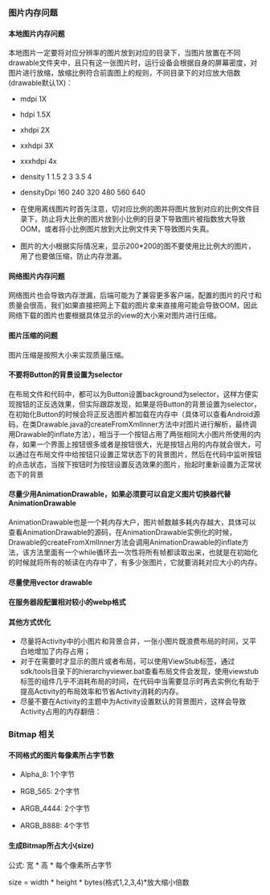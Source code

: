 ### 图片内存问题

#### 本地图片内存问题
本地图片一定要将对应分辨率的图片放到对应的目录下，当图片放置在不同drawable文件夹中，且只有这一张图片时，运行设备会根据自身的屏幕密度，对图片进行放缩，放缩比例符合前面图上的规则，不同目录下的对应放大倍数(drawable默认1X)：

* mdpi     1X
* hdpi     1.5X
* xhdpi    2X
* xxhdpi   3X
* xxxhdpi  4x

* density	 1	1.5 2	3	3.5	 4

* densityDpi	160	240	320	480	560	640

* 在使用离线图片时首先注意，切对应比例的图并将图片放到对应的比例文件目录下，防止将大比例的图片放到小比例的目录下导致图片被指数放大导致OOM，或者将小比例图片放到大比例文件夹下导致图片失真。
* 图片的大小根据实际情况来，显示200*200的图不要使用比比例大的图片，用了也要做压缩，防止内存泄漏。

#### 网络图片内存问题
网络图片也会导致内存泄漏，后端可能为了兼容更多客户端，配置的图片的尺寸和质量会很高，我们如果直接把网上下载的图片拿来直接用可能会导致OOM，因此网络下载的图片也要根据具体显示的view的大小来对图片进行压缩。

#### 图片压缩的问题
图片压缩是按照大小来实现质量压缩。

#### 不要将Button的背景设置为selector
在布局文件和代码中，都可以为Button设置background为selector，这样方便实现按钮的正反选效果，但实际跟踪发现，如果是将Button的背景设置为selector，在初始化Button的时候会将正反选图片都加载在内存中（具体可以查看Android源码，在类Drawable.java的createFromXmlInner方法中对图片进行解析，最终调用Drawable的inflate方法），相当于一个按钮占用了两张相同大小图片所使用的内存，如果一个界面上按钮很多或者是按钮很大，光是按钮占用的内存就会很大，可以通过在布局文件中给按钮只设置正常状态下的背景图片，然后在代码中监听按钮的点击状态，当按下按钮时为按钮设置反选效果的图片，抬起时重新设置为正常状态下的背景

#### 尽量少用AnimationDrawable，如果必须要可以自定义图片切换器代替AnimationDrawable
AnimationDrawable也是一个耗内存大户，图片帧数越多耗内存越大，具体可以查看AnimationDrawable的源码，在AnimationDrawable实例化的时候，Drawable的createFromXmlInner方法会调用AnimationDrawable的inflate方法，该方法里面有一个while循环去一次性将所有帧都读取出来，也就是在初始化的时候就将所有的帧读在内存中了，有多少张图片，它就要消耗对应大小的内存。

#### 尽量使用vector drawable

#### 在服务器段配置相对较小的webp格式

#### 其他方式优化
* 尽量将Activity中的小图片和背景合并，一张小图片既浪费布局的时间，又平白地增加了内存占用；
* 对于在需要时才显示的图片或者布局，可以使用ViewStub标签，通过sdk/tools目录下的hierarchyviewer.bat查看布局文件会发现，使用viewstub标签的组件几乎不消耗布局的时间，在代码中当需要显示时再去实例化有助于提高Activity的布局效率和节省Activity消耗的内存。
* 尽量不要在Activity的主题中为Activity设置默认的背景图片，这样会导致Activity占用的内存翻倍：

### Bitmap 相关

#### 不同格式的图片每像素所占字节数
* Alpha_8: 1个字节

* RGB_565: 2个字节

* ARGB_4444: 2个字节

* ARGB_8888: 4个字节

#### 生成Bitmap所占大小(size)
公式: 宽 * 高 * 每个像素所占字节

size = width * height * bytes(格式1,2,3,4)*放大缩小倍数


